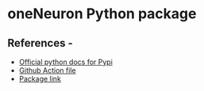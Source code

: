 # oneNeuron Python package


## References - 

* [Official python docs for Pypi](https://packaging.python.org/en/latest/tutorials/packaging-projects/)
* [Github Action file](https://docs.github.com/en/actions/automating-builds-and-tests/building-and-testing-python#publishing-to-package-registries)
* [Package link](https://pypi.org/project/oneNeuron-pkg-Vikaslakkacs/)